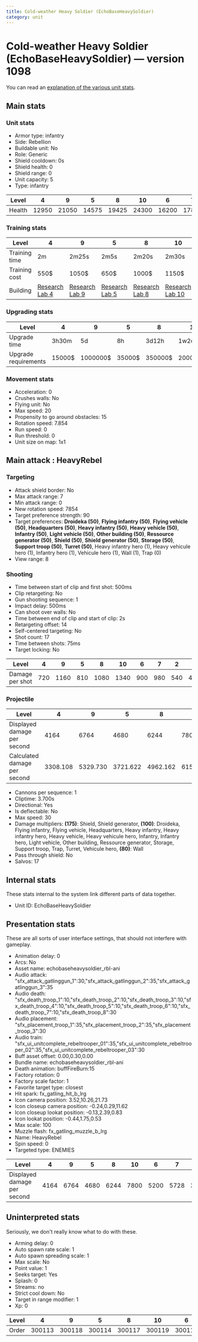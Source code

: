 ```yaml
---
title: Cold-weather Heavy Soldier (EchoBaseHeavySoldier)
category: unit
---
```


# Cold-weather Heavy Soldier (EchoBaseHeavySoldier) — version 1098

You can read an [explanation  of the various unit stats](unitexplained.md).

## Main stats

### Unit stats

  * Armor type: infantry
  * Side: Rebellion
  * Buildable unit: No
  * Role: Generic
  * Shield cooldown: 0s
  * Shield health: 0
  * Shield range: 0
  * Unit capacity: 5
  * Type: infantry

|Level |4    |9    |5    |8    |10   |6    |7    |2   |1   |3    |
|------|-----|-----|-----|-----|-----|-----|-----|----|----|-----|
|Health|12950|21050|14575|19425|24300|16200|17800|9725|8100|11325|


### Training stats

|Level        |4                                     |9                                     |5                                     |8                                     |10                                     |6                                     |7                                     |2                                     |1                               |3                                     |
|-------------|--------------------------------------|--------------------------------------|--------------------------------------|--------------------------------------|---------------------------------------|--------------------------------------|--------------------------------------|--------------------------------------|--------------------------------|--------------------------------------|
|Training time|2m                                    |2m25s                                 |2m5s                                  |2m20s                                 |2m30s                                  |2m10s                                 |2m15s                                 |1m50s                                 |1m40s                           |1m55s                                 |
|Training cost|550$                                  |1050$                                 |650$                                  |1000$                                 |1150$                                  |750$                                  |850$                                  |350$                                  |250$                            |450$                                  |
|Building     |[Research Lab 4](rebelOffenseLab.html)|[Research Lab 9](rebelOffenseLab.html)|[Research Lab 5](rebelOffenseLab.html)|[Research Lab 8](rebelOffenseLab.html)|[Research Lab 10](rebelOffenseLab.html)|[Research Lab 6](rebelOffenseLab.html)|[Research Lab 7](rebelOffenseLab.html)|[Research Lab 2](rebelOffenseLab.html)|[Barracks 6](rebelBarracks.html)|[Research Lab 3](rebelOffenseLab.html)|


### Upgrading stats

|Level               |4     |9       |5     |8      |10      |6      |7      |2    |1    |3    |
|--------------------|------|--------|------|-------|--------|-------|-------|-----|-----|-----|
|Upgrade time        |3h30m |5d      |8h    |3d12h  |1w2d    |1d     |2d     |15m  |0s   |1h   |
|Upgrade requirements|15000$|1000000$|35000$|350000$|2000000$|115000$|175000$|3000$|3000$|6000$|


### Movement stats

  * Acceleration: 0
  * Crushes walls: No
  * Flying unit: No
  * Max speed: 20
  * Propensity to go around obstacles: 15
  * Rotation speed: 7.854
  * Run speed: 0
  * Run threshold: 0
  * Unit size on map: 1x1

## Main attack : HeavyRebel

### Targeting

  * Attack shield border: No
  * Max attack range: 7
  * Min attack range: 0
  * New rotation speed: 7854
  * Target preference strength: 90
  * Target preferences: **Droideka (50)**, **Flying infantry (50)**, **Flying vehicle (50)**, **Headquarters (50)**, **Heavy infantry (50)**, **Heavy vehicle (50)**, **Infantry (50)**, **Light vehicle (50)**, **Other building (50)**, **Ressource generator (50)**, **Shield (50)**, **Shield generator (50)**, **Storage (50)**, **Support troop (50)**, **Turret (50)**, Heavy infantry hero (1), Heavy vehicule hero (1), Infantry hero (1), Vehicule hero (1), Wall (1), Trap (0)
  * View range: 8

### Shooting

  * Time between start of clip and first shot: 500ms
  * Clip retargeting: No
  * Gun shooting sequence: 1
  * Impact delay: 500ms
  * Can shoot over walls: No
  * Time between end of clip and start of clip: 2s
  * Retargeting offset: 14
  * Self-centered targeting: No
  * Shot count: 17
  * Time between shots: 75ms
  * Target locking: No

|Level          |4  |9   |5  |8   |10  |6  |7  |2  |1  |3  |
|---------------|---|----|---|----|----|---|---|---|---|---|
|Damage per shot|720|1160|810|1080|1340|900|980|540|450|630|


### Projectile

|Level                       |4       |9       |5       |8       |10      |6       |7       |2       |1       |3       |
|----------------------------|--------|--------|--------|--------|--------|--------|--------|--------|--------|--------|
|Displayed damage per second |4164    |6764    |4680    |6244    |7800    |5200    |5728    |3128    |2600    |3644    |
|Calculated damage per second|3308.108|5329.730|3721.622|4962.162|6156.757|4135.135|4502.703|2481.081|2067.568|2894.595|


  * Cannons per sequence: 1
  * Cliptime: 3.700s
  * Directional: Yes
  * Is deflectable: No
  * Max speed: 30
  * Damage multipliers: **(175)**: Shield, Shield generator, **(100)**: Droideka, Flying infantry, Flying vehicle, Headquarters, Heavy infantry, Heavy infantry hero, Heavy vehicle, Heavy vehicule hero, Infantry, Infantry hero, Light vehicle, Other building, Ressource generator, Storage, Support troop, Trap, Turret, Vehicule hero, **(80)**: Wall
  * Pass through shield: No
  * Salvos: 17

## Internal stats

These stats internal to the system link different parts of data together.

  * Unit ID: EchoBaseHeavySoldier

## Presentation stats

These are all sorts of user interface settings, that should not interfere with gameplay.

  * Animation delay: 0
  * Arcs: No
  * Asset name: echobaseheavysoldier_rbl-ani
  * Audio attack: "sfx_attack_gatlinggun_1":30,"sfx_attack_gatlinggun_2":35,"sfx_attack_gatlinggun_3":35
  * Audio death: "sfx_death_troop_1":10,"sfx_death_troop_2":10,"sfx_death_troop_3":10,"sfx_death_troop_4":10,"sfx_death_troop_5":10,"sfx_death_troop_6":10,"sfx_death_troop_7":10,"sfx_death_troop_8":30
  * Audio placement: "sfx_placement_troop_1":35,"sfx_placement_troop_2":35,"sfx_placement_troop_3":30
  * Audio train: "sfx_ui_unitcomplete_rebeltrooper_01":35,"sfx_ui_unitcomplete_rebeltrooper_02":35,"sfx_ui_unitcomplete_rebeltrooper_03":30
  * Buff asset offset: 0.00,0.30,0.00
  * Bundle name: echobaseheavysoldier_rbl-ani
  * Death animation: buffFireBurn:15
  * Factory rotation: 0
  * Factory scale factor: 1
  * Favorite target type: closest
  * Hit spark: fx_gatling_hit_b_lrg
  * Icon camera position: 3.52,10.26,21.73
  * Icon closeup camera position: -0.24,0.29,11.62
  * Icon closeup lookat position: -0.13,2.39,0.83
  * Icon lookat position: -0.44,1.75,0.53
  * Max scale: 100
  * Muzzle flash: fx_gatling_muzzle_b_lrg
  * Name: HeavyRebel
  * Spin speed: 0
  * Targeted type: ENEMIES

|Level                      |4   |9   |5   |8   |10  |6   |7   |2   |1   |3   |
|---------------------------|----|----|----|----|----|----|----|----|----|----|
|Displayed damage per second|4164|6764|4680|6244|7800|5200|5728|3128|2600|3644|


## Uninterpreted stats

Seriously, we don't really know what to do with these.

  * Arming delay: 0
  * Auto spawn rate scale: 1
  * Auto spawn spreading scale: 1
  * Max scale: No
  * Point value: 1
  * Seeks target: Yes
  * Splash: 0
  * Streams: no
  * Strict cool down: No
  * Target in range modifier: 1
  * Xp: 0

|Level|4     |9     |5     |8     |10    |6     |7     |2     |1     |3     |
|-----|------|------|------|------|------|------|------|------|------|------|
|Order|300113|300118|300114|300117|300119|300115|300116|300111|300110|300112|


